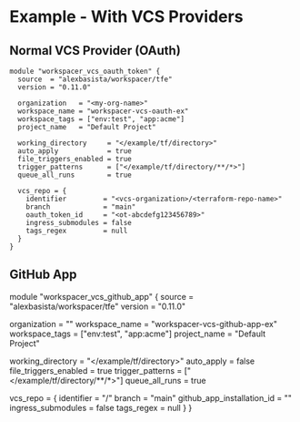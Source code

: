 # Example - With VCS Providers

## Normal VCS Provider (OAuth)

```hcl
module "workspacer_vcs_oauth_token" {
  source  = "alexbasista/workspacer/tfe"
  version = "0.11.0"

  organization   = "<my-org-name>"
  workspace_name = "workspacer-vcs-oauth-ex"
  workspace_tags = ["env:test", "app:acme"]
  project_name   = "Default Project"

  working_directory     = "</example/tf/directory>"
  auto_apply            = true
  file_triggers_enabled = true
  trigger_patterns      = ["</example/tf/directory/**/*>"]
  queue_all_runs        = true

  vcs_repo = {
    identifier         = "<vcs-organization>/<terraform-repo-name>"
    branch             = "main"
    oauth_token_id     = "<ot-abcdefg123456789>"
    ingress_submodules = false
    tags_regex         = null
  }
}
```

## GitHub App

module "workspacer_vcs_github_app" {
  source  = "alexbasista/workspacer/tfe"
  version = "0.11.0"

  organization   = "<my-org-name>"
  workspace_name = "workspacer-vcs-github-app-ex"
  workspace_tags = ["env:test", "app:acme"]
  project_name   = "Default Project"

  working_directory     = "</example/tf/directory>"
  auto_apply            = false
  file_triggers_enabled = true
  trigger_patterns      = ["</example/tf/directory/**/*>"]
  queue_all_runs        = true

  vcs_repo = {
    identifier                 = "<vcs-organization>/<terraform-repo-name>"
    branch                     = "main"
    github_app_installation_id = "<ghain-abcdefg123456789>"
    ingress_submodules         = false
    tags_regex                 = null
  }
}
```